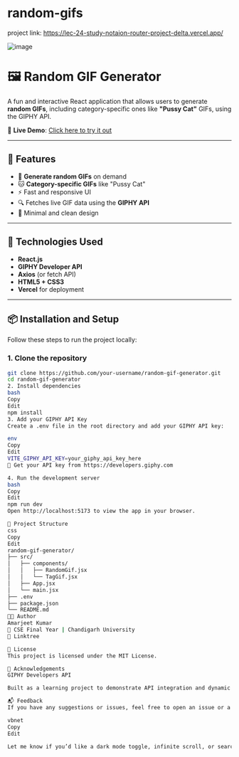 # random-gifs

project link: https://lec-24-study-notaion-router-project-delta.vercel.app/


![image](https://github.com/user-attachments/assets/ad73fa21-7b5c-4441-88d0-4ee4bb882033)


# 🖼️ Random GIF Generator

A fun and interactive React application that allows users to generate **random GIFs**, including category-specific ones like **"Pussy Cat"** GIFs, using the GIPHY API.

🔗 **Live Demo**: [Click here to try it out](https://lec-24-study-notaion-router-project-delta.vercel.app/)

---

## 📌 Features

- 🔁 **Generate random GIFs** on demand
- 🐱 **Category-specific GIFs** like "Pussy Cat"
- ⚡ Fast and responsive UI
- 🔍 Fetches live GIF data using the **GIPHY API**
- 🎨 Minimal and clean design

---

## 🚀 Technologies Used

- **React.js**
- **GIPHY Developer API**
- **Axios** (or fetch API)
- **HTML5 + CSS3**
- **Vercel** for deployment

---

## 📦 Installation and Setup

Follow these steps to run the project locally:

### 1. Clone the repository

```bash
git clone https://github.com/your-username/random-gif-generator.git
cd random-gif-generator
2. Install dependencies
bash
Copy
Edit
npm install
3. Add your GIPHY API Key
Create a .env file in the root directory and add your GIPHY API key:

env
Copy
Edit
VITE_GIPHY_API_KEY=your_giphy_api_key_here
🔐 Get your API key from https://developers.giphy.com

4. Run the development server
bash
Copy
Edit
npm run dev
Open http://localhost:5173 to view the app in your browser.

📁 Project Structure
css
Copy
Edit
random-gif-generator/
├── src/
│   ├── components/
│   │   ├── RandomGif.jsx
│   │   └── TagGif.jsx
│   ├── App.jsx
│   └── main.jsx
├── .env
├── package.json
└── README.md
👨‍💻 Author
Amarjeet Kumar
📍 CSE Final Year | Chandigarh University
🔗 Linktree

📄 License
This project is licensed under the MIT License.

🙌 Acknowledgements
GIPHY Developers API

Built as a learning project to demonstrate API integration and dynamic rendering in React

📬 Feedback
If you have any suggestions or issues, feel free to open an issue or a pull request. Contributions are always welcome!

vbnet
Copy
Edit

Let me know if you’d like a dark mode toggle, infinite scroll, or search functionality added to this project.
